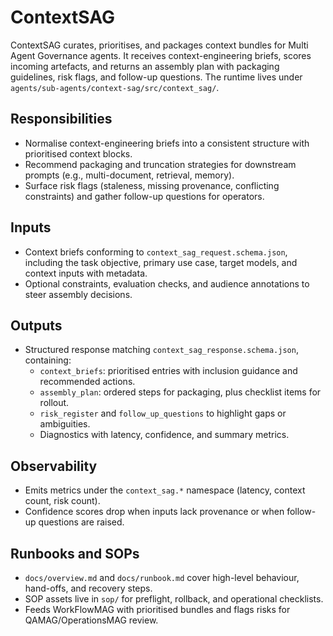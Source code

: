 # ContextSAG

ContextSAG curates, prioritises, and packages context bundles for Multi Agent Governance agents. It receives context-engineering briefs, scores incoming artefacts, and returns an assembly plan with packaging guidelines, risk flags, and follow-up questions. The runtime lives under `agents/sub-agents/context-sag/src/context_sag/`.

## Responsibilities
- Normalise context-engineering briefs into a consistent structure with prioritised context blocks.
- Recommend packaging and truncation strategies for downstream prompts (e.g., multi-document, retrieval, memory).
- Surface risk flags (staleness, missing provenance, conflicting constraints) and gather follow-up questions for operators.

## Inputs
- Context briefs conforming to `context_sag_request.schema.json`, including the task objective, primary use case, target models, and context inputs with metadata.
- Optional constraints, evaluation checks, and audience annotations to steer assembly decisions.

## Outputs
- Structured response matching `context_sag_response.schema.json`, containing:
  - `context_briefs`: prioritised entries with inclusion guidance and recommended actions.
  - `assembly_plan`: ordered steps for packaging, plus checklist items for rollout.
  - `risk_register` and `follow_up_questions` to highlight gaps or ambiguities.
  - Diagnostics with latency, confidence, and summary metrics.

## Observability
- Emits metrics under the `context_sag.*` namespace (latency, context count, risk count).
- Confidence scores drop when inputs lack provenance or when follow-up questions are raised.

## Runbooks and SOPs
- `docs/overview.md` and `docs/runbook.md` cover high-level behaviour, hand-offs, and recovery steps.
- SOP assets live in `sop/` for preflight, rollback, and operational checklists.
- Feeds WorkFlowMAG with prioritised bundles and flags risks for QAMAG/OperationsMAG review.
